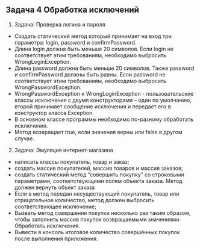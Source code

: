 ## Задача 4 Обработка исключений
1. Задача: Проверка логина и пароля
* Создать статический метод который принимает на вход три параметра: login, password и confirmPassword.
* Длина login должна быть меньше 20 символов. Если login не соответствует этим требованиям, необходимо выбросить WrongLoginException.
* Длина password должна быть меньше 20 символов. Также password и confirmPassword должны быть равны. Если password не соответствует этим требованиям, необходимо выбросить WrongPasswordException.
* WrongPasswordException и WrongLoginException - пользовательские классы исключения с двумя конструкторами – один по умолчанию, второй принимает сообщение исключения и передает его в конструктор класса Exception.
* В основном классе программы необходимо по-разному обработать исключения.
* Метод возвращает true, если значения верны или false в другом случае.

2. Задача: Эмуляция интернет-магазина
* написать классы покупатель, товар и заказ;
* создать массив покупателей, массив товаров и массив заказов;
* создать статический метод “совершить покупку” со строковыми параметрами, соответствующими полям объекта заказа. Метод должен вернуть объект заказа
* Если в метод передан несуществующий покупатель, товар или отрицательное количество, метод должен выбросить соответствующее исключение;
* Вызвать метод совершения покупки несколько раз таким образом, чтобы заполнить массив покупок возвращаемыми значениями. Обработать исключения.
* Вывести в консоль итоговое количество совершённых покупок после выполнения приложения.